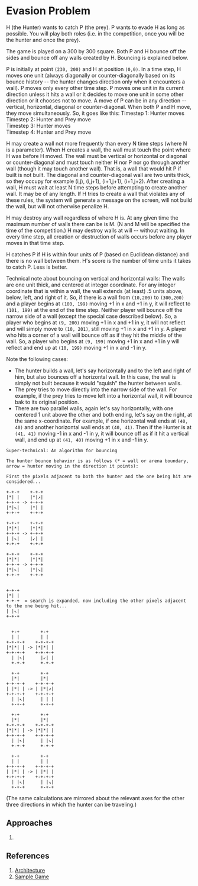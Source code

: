 # Evasion Problem
H (the Hunter) wants to catch P (the prey). P wants to evade H as long as possible. You will play both roles (i.e. in the competition, once you will be the hunter and once the prey).

The game is played on a 300 by 300 square. Both P and H bounce off the sides and bounce off any walls created by H. Bouncing is explained below.

P is initially at point ```(230, 200)``` and H at position ```(0,0)```. In a time step, H moves one unit (always diagonally or counter-diagonally based on its bounce history -- the hunter changes direction only when it encounters a wall). P moves only every other time step. P moves one unit in its current direction unless it hits a wall or it decides to move one unit in some other direction or it chooses not to move. A move of P can be in any direction -- vertical, horizontal, diagonal or counter-diagonal. When both P and H move, they move simultaneously. So, it goes like this:
Timestep 1: Hunter moves \
Timestep 2: Hunter and Prey move \
Timestep 3: Hunter moves \
Timestep 4: Hunter and Prey move

H may create a wall not more frequently than every N time steps (where N is a parameter). When H creates a wall, the wall must touch the point where H was before H moved. The wall must be vertical or horizontal or diagonal or counter-diagonal and must touch neither H nor P nor go through another wall (though it may touch another wall). That is, a wall that would hit P if built is not built. The diagonal and counter-diagonal wall are two units thick, so they occupy for example (i,j), (i,j+1), (i+1,j+1), (i+1,j+2). After creating a wall, H must wait at least N time steps before attempting to create another wall. It may be of any length. If H tries to create a wall that violates any of these rules, the system will generate a message on the screen, will not build the wall, but will not otherwise penalize H.

H may destroy any wall regardless of where H is. At any given time the maximum number of walls there can be is M. (N and M will be specified the time of the competition.) H may destroy walls at will -- without waiting. In every time step, all creation or destruction of walls occurs before any player moves in that time step.

H catches P if H is within four units of P (based on Euclidean distance) and there is no wall between them. H's score is the number of time units it takes to catch P. Less is better.

Technical note about bouncing on vertical and horizontal walls: The walls are one unit thick, and centered at integer coordinate. For any integer coordinate that is within a wall, the wall extends (at least) .5 units above, below, left, and right of it. So, if there is a wall from ```(10,200)``` to ```(300,200)``` and a player begins at ```(100, 199)``` moving +1 in x and +1 in y, it will reflect to ```(101, 199)``` at the end of the time step. Neither player will bounce off the narrow side of a wall (except the special case described below). So, a player who begins at ```(9, 200)``` moving +1 in x and +1 in y, it will not reflect and will simply move to ```(10, 201)```, still moving +1 in x and +1 in y. A player who hits a corner of a wall will bounce off as if they hit the middle of the wall. So, a player who begins at ```(9, 199)``` moving +1 in x and +1 in y will reflect and end up at ```(10, 199)``` moving +1 in x and -1 in y.

Note the following cases:

* The hunter builds a wall, let's say horizontally and to the left and right of him, but also bounces off a horizontal wall. In this case, the wall is simply not built because it would "squish" the hunter between walls.
* The prey tries to move directly into the narrow side of the wall. For example, if the prey tries to move left into a horizontal wall, it will bounce bak to its original position.
* There are two parallel walls, again let's say horizontally, with one centered 1 unit above the other and both ending, let's say on the right, at the same x-coordinate. For example, if one horizontal wall ends at ```(40, 40)``` and another horizontal wall ends at ```(40, 41)```. Then if the Hunter is at ```(41, 41)``` moving -1 in x and -1 in y, it will bounce off as if it hit a vertical wall, and end up at ```(41, 40)``` moving +1 in x and -1 in y.

```
Super-technical: An algorithm for bouncing

The hunter bounce behavior is as follows (* = wall or arena boundary, arrow = hunter moving in the direction it points):

First the pixels adjacent to both the hunter and the one being hit are considered...

+-+-+    +-+-+
|*| |    |*|↗|
+-+-+ -> +-+-+
|*|↖|    |*| |
+-+-+    +-+-+

+-+-+    +-+-+
|*|*|    |*|*|
+-+-+ -> +-+-+
| |↖|    |↙| |
+-+-+    +-+-+

+-+-+    +-+-+
|*|*|    |*|*|
+-+-+ -> +-+-+
|*|↖|    |*|↘|
+-+-+    +-+-+


+-+-+
|*| |
+-+-+  = search is expanded, now including the other pixels adjacent to the one being hit...
| |↖|
+-+-+


  +-+        +-+
  | |        | |
+-+-+-+    +-+-+-+
|*|*| | -> |*|*| |
+-+-+-+    +-+-+-+
  | |↖|      |↙| |
  +-+-+      +-+-+

  +-+        +-+
  |*|        |*|
+-+-+-+    +-+-+-+
| |*| | -> | |*|↗|
+-+-+-+    +-+-+-+
  | |↖|      | | |
  +-+-+      +-+-+

  +-+        +-+
  |*|        |*|
+-+-+-+    +-+-+-+
|*|*| | -> |*|*| |
+-+-+-+    +-+-+-+
  | |↖|      | |↘|
  +-+-+      +-+-+

  +-+        +-+
  | |        | |
+-+-+-+    +-+-+-+
| |*| | -> | |*| |
+-+-+-+    +-+-+-+
  | |↖|      | |↘|
  +-+-+      +-+-+

```
(The same calculations are mirrored about the relevant axes for the other three directions in which the hunter can be traveling.)

## Approaches
1. 

## References
1. [Architecture](https://github.com/mipademiao/hps-evasionArchitecture)
2. [Sample Game](https://cims.nyu.edu/drecco2016/games/Evasion/views/index.html)

